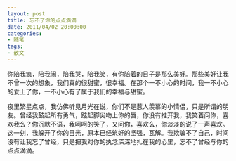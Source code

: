 ```yaml
---
layout: post
title: 忘不了你的点点滴滴
date: 2011/04/02 20:00:00
categories:
- 随笔
tags:
- 散文
---
```


你陪我疯，陪我闹，陪我哭，陪我笑，有你陪着的日子是那么美好。那些美好让我不曾一次的想象，我们真的很甜蜜，很幸福。在那个一不小心的时间，我一不小心的爱上了你，一不小心有了属于我们的幸福与甜蜜。

夜里繁星点点，我仿佛听见月光在说，你们不是惹人羡慕的小情侣，只是所谓的朋友。曾经我鼓起所有勇气，踮起脚尖吻上你的唇，你没有推开我，我笑着问你，喜欢我么？你沉默不语，我呵呵的笑了，又问你，喜欢么，你淡淡的说了一声喜欢。这一刻，我躲开了你的目光，原本已经筑好的坚强，瓦解。我欺骗不了自己，时间没有让我忘了曾经，只是把我对你的执念深深地扎在我的心里，忘不了曾经与你的点点滴滴。
